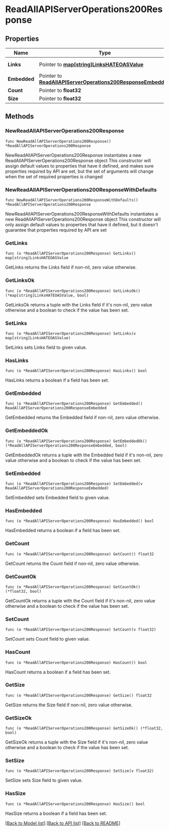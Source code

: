 # ReadAllAPIServerOperations200Response

## Properties

Name | Type | Description | Notes
------------ | ------------- | ------------- | -------------
**Links** | Pointer to [**map[string]LinksHATEOASValue**](LinksHATEOASValue.md) |  | [optional] [readonly] 
**Embedded** | Pointer to [**ReadAllAPIServerOperations200ResponseEmbedded**](ReadAllAPIServerOperations200ResponseEmbedded.md) |  | [optional] 
**Count** | Pointer to **float32** |  | [optional] 
**Size** | Pointer to **float32** |  | [optional] 

## Methods

### NewReadAllAPIServerOperations200Response

`func NewReadAllAPIServerOperations200Response() *ReadAllAPIServerOperations200Response`

NewReadAllAPIServerOperations200Response instantiates a new ReadAllAPIServerOperations200Response object
This constructor will assign default values to properties that have it defined,
and makes sure properties required by API are set, but the set of arguments
will change when the set of required properties is changed

### NewReadAllAPIServerOperations200ResponseWithDefaults

`func NewReadAllAPIServerOperations200ResponseWithDefaults() *ReadAllAPIServerOperations200Response`

NewReadAllAPIServerOperations200ResponseWithDefaults instantiates a new ReadAllAPIServerOperations200Response object
This constructor will only assign default values to properties that have it defined,
but it doesn't guarantee that properties required by API are set

### GetLinks

`func (o *ReadAllAPIServerOperations200Response) GetLinks() map[string]LinksHATEOASValue`

GetLinks returns the Links field if non-nil, zero value otherwise.

### GetLinksOk

`func (o *ReadAllAPIServerOperations200Response) GetLinksOk() (*map[string]LinksHATEOASValue, bool)`

GetLinksOk returns a tuple with the Links field if it's non-nil, zero value otherwise
and a boolean to check if the value has been set.

### SetLinks

`func (o *ReadAllAPIServerOperations200Response) SetLinks(v map[string]LinksHATEOASValue)`

SetLinks sets Links field to given value.

### HasLinks

`func (o *ReadAllAPIServerOperations200Response) HasLinks() bool`

HasLinks returns a boolean if a field has been set.

### GetEmbedded

`func (o *ReadAllAPIServerOperations200Response) GetEmbedded() ReadAllAPIServerOperations200ResponseEmbedded`

GetEmbedded returns the Embedded field if non-nil, zero value otherwise.

### GetEmbeddedOk

`func (o *ReadAllAPIServerOperations200Response) GetEmbeddedOk() (*ReadAllAPIServerOperations200ResponseEmbedded, bool)`

GetEmbeddedOk returns a tuple with the Embedded field if it's non-nil, zero value otherwise
and a boolean to check if the value has been set.

### SetEmbedded

`func (o *ReadAllAPIServerOperations200Response) SetEmbedded(v ReadAllAPIServerOperations200ResponseEmbedded)`

SetEmbedded sets Embedded field to given value.

### HasEmbedded

`func (o *ReadAllAPIServerOperations200Response) HasEmbedded() bool`

HasEmbedded returns a boolean if a field has been set.

### GetCount

`func (o *ReadAllAPIServerOperations200Response) GetCount() float32`

GetCount returns the Count field if non-nil, zero value otherwise.

### GetCountOk

`func (o *ReadAllAPIServerOperations200Response) GetCountOk() (*float32, bool)`

GetCountOk returns a tuple with the Count field if it's non-nil, zero value otherwise
and a boolean to check if the value has been set.

### SetCount

`func (o *ReadAllAPIServerOperations200Response) SetCount(v float32)`

SetCount sets Count field to given value.

### HasCount

`func (o *ReadAllAPIServerOperations200Response) HasCount() bool`

HasCount returns a boolean if a field has been set.

### GetSize

`func (o *ReadAllAPIServerOperations200Response) GetSize() float32`

GetSize returns the Size field if non-nil, zero value otherwise.

### GetSizeOk

`func (o *ReadAllAPIServerOperations200Response) GetSizeOk() (*float32, bool)`

GetSizeOk returns a tuple with the Size field if it's non-nil, zero value otherwise
and a boolean to check if the value has been set.

### SetSize

`func (o *ReadAllAPIServerOperations200Response) SetSize(v float32)`

SetSize sets Size field to given value.

### HasSize

`func (o *ReadAllAPIServerOperations200Response) HasSize() bool`

HasSize returns a boolean if a field has been set.


[[Back to Model list]](../README.md#documentation-for-models) [[Back to API list]](../README.md#documentation-for-api-endpoints) [[Back to README]](../README.md)


